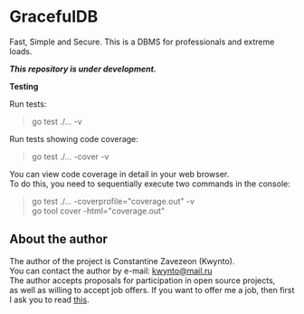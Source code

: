 # GracefulDB
Fast, Simple and Secure. 
This is a DBMS for professionals and extreme loads. 

**_This repository is under development._**

**Testing**

Run tests:
> go test ./... -v

Run tests showing code coverage:
> go test ./... -cover -v

You can view code coverage in detail in your web browser.  
To do this, you need to sequentially execute two commands in the console:
> go test ./... -coverprofile="coverage.out" -v  
> go tool cover -html="coverage.out"

## About the author

The author of the project is Constantine Zavezeon (Kwynto).  
You can contact the author by e-mail: kwynto@mail.ru  
The author accepts proposals for participation in open source projects,  
as well as willing to accept job offers.
If you want to offer me a job, then first I ask you to read [this](https://github.com/Kwynto/Kwynto/blob/main/offer.md).
